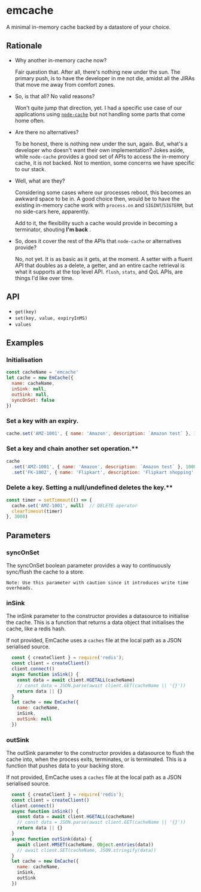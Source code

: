 # emcache

A minimal in-memory cache backed by a datastore of your choice.

## Rationale

 - Why another in-memory cache now? 
    
    Fair question that. After all, there's nothing new under the sun. The primary push, is to have the developer in me not die, amidst all the JIRAs that move me away from comfort zones.

- So, is that all? No valid reasons?

  Won't quite jump that direction, yet. I had a specific use case of our applications using [`node-cache`](https://github.com/node-cache/node-cache) but not handling some parts that come home often.

- Are there no alternatives?

  To be honest, there is nothing new under the sun, again. But, what's a developer who doesn't want their own implementation? Jokes aside, while `node-cache` provides a good set of APIs to access the in-memory cache, it is not backed. Not to mention, some concerns we have specific to our stack.

- Well, what are they? 
  
  Considering some cases where our processes reboot, this becomes an awkward space to be in. A good choice then, would be to have the existing in-memory cache work with `process.on` and `SIGINT`/`SIGTERM`, but no side-cars here, apparently.

  Add to it, the flexibility such a cache would provide in becoming a terminator, shouting **I'm back** .

- So, does it cover the rest of the APIs that `node-cache` or alternatives provide?

  No, not yet. It is as basic as it gets, at the moment. A setter with a fluent API that doubles as a delete, a getter, and an entire cache retrieval is what it supports at the top level API. `flush`, `stats`, and QoL APIs, are things I'd like over time.


## API

- `get(key)`
- `set(key, value, expiryInMS)`
- `values`

## Examples

### Initialisation
  ```javascript
  const cacheName = 'emcache'
  let cache = new EmCache({
    name: cacheName,
    inSink: null,
    outSink: null,
    syncOnSet: false
  })
```

### Set a key with an expiry.
```javascript
cache.set('AMZ-1001', { name: 'Amazon', description: `Amazon test` }, 1000)
```

### Set a key and chain another set operation.**
```javascript
cache
  .set('AMZ-1001', { name: 'Amazon', description: `Amazon test` }, 1000)
  .set('FK-1002', { name: 'Flipkart', description: 'Flipkart shopping' })
```

### Delete a key. Setting a null/undefined deletes the key.**
```javascript
const timer = setTimeout(() => {
  cache.set('AMZ-1001', null)  // DELETE operator
  clearTimeout(timer)
}, 3000)
```

## Parameters

### syncOnSet

  The syncOnSet boolean parameter provides a way to continuously sync/flush the cache to a store.

  `Note: Use this parameter with caution since it introduces write time overheads.`

### inSink

The inSink parameter to the constructor provides a datasource to initialise the cache. This is a function that returns a data object that initialises the cache, like a redis hash.
  
If not provided, EmCache uses a `caches` file at the local path as a JSON serialised source.
```javascript
  const { createClient } = require('redis');
  const client = createClient()
  client.connect()
  async function inSink() {
    const data = await client.HGETALL(cacheName)
    // const data = JSON.parse(await client.GET(cacheName || '{}'))
    return data || {}
  }
  let cache = new EmCache({
    name: cacheName,
    inSink,
    outSink: null
  })
```

### outSink

  The outSink parameter to the constructor provides a datasource to flush the cache into, when the process exits, terminates, or is terminated. This is a function that pushes data to your backing store.
  
If not provided, EmCache uses a `caches` file at the local path as a JSON serialised source.
```javascript
  const { createClient } = require('redis');
  const client = createClient()
  client.connect()
  async function inSink() {
    const data = await client.HGETALL(cacheName)
    // const data = JSON.parse(await client.GET(cacheName || '{}'))
    return data || {}
  }
  async function outSink(data) {
    await client.HMSET(cacheName, Object.entries(data))
    // await client.SET(cacheName, JSON.stringify(data))
  }
  let cache = new EmCache({
    name: cacheName,
    inSink,
    outSink
  })
```